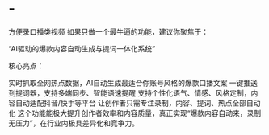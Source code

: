# -
方便录口播类视频
如果只做一个最牛逼的功能，建议你聚焦于：

“AI驱动的爆款内容自动生成与提词一体化系统”

核心亮点：

实时抓取全网热点数据，AI自动生成最适合你账号风格的爆款口播文案
一键推送到提词器，支持多端同步、智能语速提醒
支持个性化语气、情感、风格定制，内容自动适配抖音/快手等平台
让创作者只需专注录制，内容、提词、热点全部自动化
这个功能能极大提升创作者效率和内容质量，真正实现“爆款内容自动来，录制无压力”，在行业内极具差异化和竞争力。
